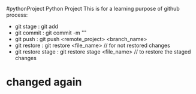#pythonProject
Python Project
This is for a learning purpose of github process:
- git stage          : git add  
- git commit         : git commit -m ""
- git push           : git push <remote_project> <branch_name>
- git restore        : git restore <file_name> // for not restored changes
- git restore stage  : git restore stage <file_name> // to restore the staged changes 
# changed again


